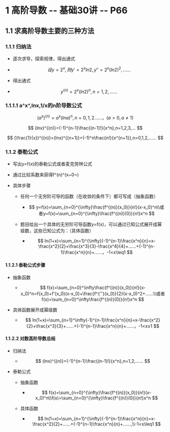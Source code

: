 # 1 高阶导数 -- 基础30讲 -- P66



## 1.1 求高阶导数主要的三种方法



### 1.1.1 归纳法

* 逐次求导，探索规律，得出通式

* $$
  设y=2^x,则y'=2^xln2,y''=2^x(ln2)^2,……
  $$

* 得出通式

* $$
  y^{(n)}=2^x(ln2)^n,n=1,2,……
  $$



### 1.1.1.1 a^x^,lnx,1/x的n阶导数公式

$$
(a^x)^{(n)}=a^x(lna)^n,n=0,1,2……，(a>0,a\neq1)
$$

$$
(lnx)^{(n)}=(-1)^{n-1}\frac{(n-1)!}{x^n},n=1,2,3,…
$$

$$
(\frac{1}{x})^{(n)}=(lnx)^{(n+1)}=(-1)^n\frac{n!}{x^{n+1}},n=0,1,2,……
$$



### 1.1.2 泰勒公式

* 写出y=f(x)的泰勒公式或者麦克劳林公式

* 通过比较系数来获得f^(n)^(x~0~)

* 具体步骤

  * 任何一个无穷阶可导的函数（在收敛的条件下）都可写成（抽象函数）

    * $$
      y=f(x)=\sum_{n=0}^{\infty}\frac{f^{(n)}(x_0)}{n!}(x-x_0)^n\\或者y=f(x)=\sum_{n=0}^{\infty}\frac{f^{(n)}(0)}{n!}x^n
      $$

  * 题目给出一个具体的无穷阶可导函数y=f(x)，可以通过已知公式展开成幂级数，这些已知公式为：（具体函数）

    * $$
      ln(1+x)=\sum_{n=1}^{\infty}(-1)^{n-1}\frac{x^n}{n}=x-\frac{x^2}{2}+\frac{x^3}{3}-\frac{x^4}{4}+……+(-1)^{n-1}\frac{x^n}{n}+……，-1<x\leq1
      $$



#### 1.1.2.1 泰勒公式步骤

* 抽象函数

  * $$
    f(x)=\sum_{n=0}^\infty\frac{f^{(n)}(x_0)}{n!}(x-x_0)^n=f(x_0)+f'(x_0)(x-x_0)+\frac{f^{''}(x_0)}{2}(x-x_0)^2+……\\或者f(x)=\sum_{n=0}^\infty\frac{f^{(n)}(0)}{n!}x^n
    $$

* 具体函数展开成幂级数

  * $$
    ln(1+x)=\sum_{n=1}^\infty(-1)^{n-1}\frac{x^n}{n}=x-\frac{x^2}{2}+\frac{x^3}{3}+……+(-1)^{n-1}\frac{x^n}{n}+……，-1<x≤1
    $$



#### 1.1.2.2 对数高阶导数总结

* 归纳法

  * $$
    (lnx)^{(n)}=(-1)^{n-1}\frac{(n-1)!}{x^n},n=1,2,……
    $$

* 泰勒公式

  * 抽象函数

    * $$
      f(x)=\sum_{n=0}^{\infty}\frac{f^{(n)}(x_0)}{n!}(x-x_0)^n\\f(x)=\sum_{n=0}^{\infty}\frac{f^{(n)}(0)}{n!}x^n
      $$

  * 具体函数
  
    * $$
      ln(1+x)=\sum_{n=1}^{\infty}(-1)^{n-1}\frac{x^n}{n}=x-\frac{x^2}{2}+……+(-1)^{n-1}\frac{x^n}{n}+……,\\-1<x\leq1
      $$
